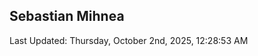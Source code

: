 <h2>Sebastian Mihnea</h2>

<!--RECENT_ACTIVITY:start-->
<!--RECENT_ACTIVITY:end-->
<!--RECENT_ACTIVITY:last_update-->
Last Updated: Thursday, October 2nd, 2025, 12:28:53 AM
<!--RECENT_ACTIVITY:last_update_end-->

<!---LOL-STATS-START-HERE--->
<!---LOL-STATS-END-HERE--->
